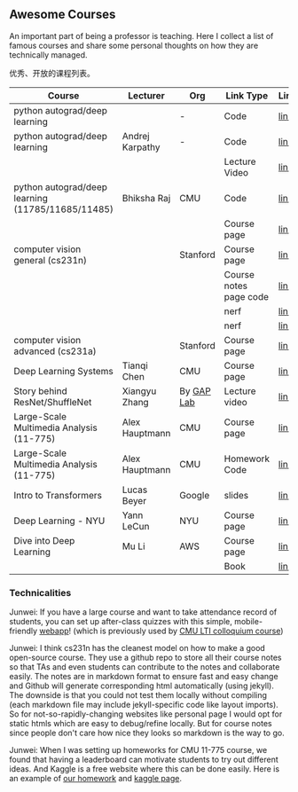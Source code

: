 
## Awesome Courses

An important part of being a professor is teaching. Here I collect a list of famous courses and share some personal thoughts on how they are technically managed.

优秀、开放的课程列表。



| Course                                            | Lecturer        | Org      | Link Type              | Link                                                                              |
|---------------------------------------------------|-----------------|----------|------------------------|-----------------------------------------------------------------------------------|
| python autograd/deep learning                     |                 | -        | Code                   | [link](https://github.com/geohot/tinygrad)                                                |
| python autograd/deep learning                     | Andrej Karpathy | -        | Code                   | [link](https://github.com/karpathy/micrograd)                                             |
|                                                   |                 |          | Lecture Video          | [link](https://www.youtube.com/watch?v=VMj-3S1tku0)                                       |
| python autograd/deep learning (11785/11685/11485) | Bhiksha Raj     | CMU      | Code                   | [link](https://github.com/CMU-IDeeL/new_grad)                                             |
|                                                   |                 |          | Course page            | [link](http://deeplearning.cs.cmu.edu/S21/index.html)                                     |
| computer vision general (cs231n)                  |                 | Stanford | Course page            | [link](http://cs231n.stanford.edu/)                                                       |
|                                                   |                 |          | Course notes page code | [link](https://github.com/cs231n)                                                         |
|                                                   |                 |          | nerf                   | [link](https://github.com/cs231n/cs231n.github.io/blob/master/nerf.md)                    |
|                                                   |                 |          | nerf                   | [link](https://github.com/cs231n/cs231n.github.io/blob/master/CS_231n__NeRF_write_up.pdf) |
| computer vision advanced (cs231a)                 |                 | Stanford | Course page            | [link](https://web.stanford.edu/class/cs231a/)                                            |
| Deep Learning Systems                             | Tianqi Chen     | CMU      | Course page            | [link](https://dlsyscourse.org/)                                                          |
| Story behind ResNet/ShuffleNet               | Xiangyu Zhang   | By [GAP Lab](https://gaplab.cuhk.edu.cn/)    | Lecture video           | [link](https://mp.weixin.qq.com/s?__biz=Mzg5NTc2MTA0NQ==&mid=2247487252&idx=1&sn=fd73ce6c0f0a7726eb9913fa9c7a41c0&chksm=c00a20eef77da9f8f72b020896b73238b817a329c6115bec3f942a3a4ff7600097e42af952ff&mpshare=1&scene=1&srcid=0901smoTXRMt3ddCcY0XwGNK&sharer_sharetime=1662005458842&sharer_shareid=c5b6fadc801a2c4ecd6ca0096153aea4&version=4.0.9.99149&platform=mac#rd)                                                          |
| Large-Scale Multimedia Analysis (11-775) |Alex Hauptmann  |CMU| Course page |[link](https://github.com/11775website/11775website.github.io)|
| Large-Scale Multimedia Analysis (11-775) |Alex Hauptmann |CMU| Homework Code|[link](https://github.com/11775website/11775-hws/tree/master/spring2021/hw1#submission-to-kaggle)|
| Intro to Transformers | Lucas Beyer | Google | slides | [link](https://docs.google.com/presentation/d/1ZXFIhYczos679r70Yu8vV9uO6B1J0ztzeDxbnBxD1S0/edit)|
|Deep Learning - NYU|Yann LeCun|NYU|Course page|[link](https://atcold.github.io/pytorch-Deep-Learning/)|
|Dive into Deep Learning|Mu Li|AWS|Course page|[link](https://space.bilibili.com/1567748478/channel/seriesdetail?sid=358497)|
||||Book|[link](https://zh.d2l.ai/)|

### Technicalities

Junwei: If you have a large course and want to take attendance record of students, you can set up after-class quizzes with this simple, mobile-friendly [webapp](https://github.com/JunweiLiang/Lecture_Attendance_Management)!  (which is previously used by [CMU LTI colloquium course](https://lti.cs.cmu.edu/lti-colloquium))

Junwei: I think cs231n has the cleanest model on how to make a good open-source course. They use a github repo to store all their course notes so that TAs and
even students can contribute to the notes and collaborate easily. The notes are in markdown format to ensure fast and easy change and Github will generate
corresponding html automatically (using jekyll). The downside is that you could not test them locally without compiling (each markdown file may include jekyll-specific code like layout imports).
So for not-so-rapidly-changing websites like personal page I would opt for static htmls which are easy to debug/refine locally.
But for course notes since people don't care how nice they looks so markdown is the way to go.

Junwei: When I was setting up homeworks for CMU 11-775 course, we found that having a leaderboard can motivate students to try out different ideas. And Kaggle is a free website where this can be done easily. Here is an example of [our homework](https://github.com/11775website/11775-hws/tree/master/spring2021/hw1) and [kaggle page](https://www.kaggle.com/competitions/11775-hw1/leaderboard).


